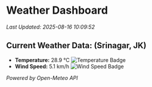 
# Weather Dashboard

_Last Updated: 2025-08-16 10:09:52_

## Current Weather Data: (Srinagar, JK)
- **Temperature:** 28.9 °C ![Temperature Badge](https://img.shields.io/badge/Temperature-Medium%20Temp-green)
- **Wind Speed:** 5.1 km/h ![Wind Speed Badge](https://img.shields.io/badge/Wind%20Speed-Light%20Wind-blue)

*Powered by Open-Meteo API*

